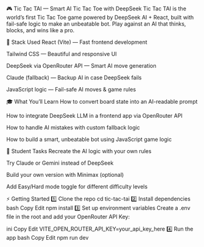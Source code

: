 🎮 Tic Tac TAI — Smart AI Tic Tac Toe with DeepSeek
Tic Tac TAI is the world’s first Tic Tac Toe game powered by DeepSeek AI + React, built with fail-safe logic to make an unbeatable bot.
Play against an AI that thinks, blocks, and wins like a pro.

🧠 Stack Used
React (Vite) — Fast frontend development

Tailwind CSS — Beautiful and responsive UI

DeepSeek via OpenRouter API — Smart AI move generation

Claude (fallback) — Backup AI in case DeepSeek fails

JavaScript logic — Fail-safe AI moves & game rules

🎓 What You’ll Learn
How to convert board state into an AI-readable prompt

How to integrate DeepSeek LLM in a frontend app via OpenRouter API

How to handle AI mistakes with custom fallback logic

How to build a smart, unbeatable bot using JavaScript game logic

🚀 Student Tasks
Recreate the AI logic with your own rules

Try Claude or Gemini instead of DeepSeek

Build your own version with Minimax (optional)

Add Easy/Hard mode toggle for different difficulty levels


⚡ Getting Started
1️⃣ Clone the repo
cd tic-tac-tai
2️⃣ Install dependencies
bash
Copy
Edit
npm install
3️⃣ Set up environment variables
Create a .env file in the root and add your OpenRouter API Key:

ini
Copy
Edit
VITE_OPEN_ROUTER_API_KEY=your_api_key_here
4️⃣ Run the app
bash
Copy
Edit
npm run dev


